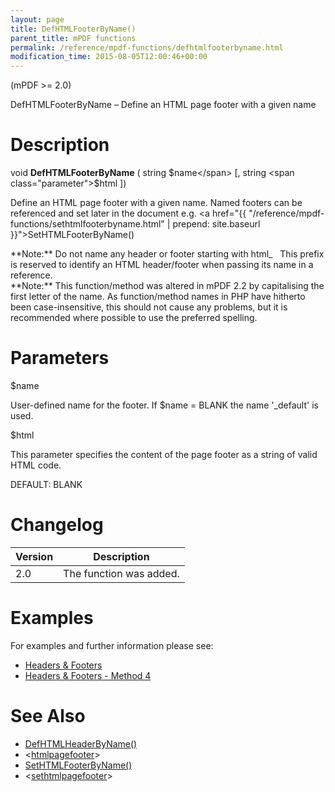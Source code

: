 ```yaml
---
layout: page
title: DefHTMLFooterByName()
parent_title: mPDF functions
permalink: /reference/mpdf-functions/defhtmlfooterbyname.html
modification_time: 2015-08-05T12:00:46+00:00
---
```


(mPDF >= 2.0)

DefHTMLFooterByName – Define an HTML page footer with a given name

# Description

void **DefHTMLFooterByName** ( string <span class="parameter">$name</span> [, string <span class="parameter">$html</span> ])

Define an HTML page footer with a given name. Named footers can be referenced and set later in the document e.g. <a href="{{ "/reference/mpdf-functions/sethtmlfooterbyname.html" | prepend: site.baseurl }}">SetHTMLFooterByName()</a>

<div class="alert alert-info" role="alert">**Note:** Do not name any header or footer starting with html_   This prefix is reserved to identify an <span class="smallblock">HTML</span> header/footer when passing its name in a reference.</div>

<div class="alert alert-info" role="alert">**Note:** This function/method was altered in mPDF 2.2 by capitalising the first letter of the name. As function/method names in PHP have hitherto been case-insensitive, this should not cause any problems, but it is recommended where possible to use the preferred spelling.</div>

# Parameters

<span class="parameter">$name</span>

User-defined name for the footer. If <span class="parameter">$name</span> = <span class="smallblock">BLANK</span> the name '_default' is used.<span class="smallblock">

</span>

<span class="parameter">$html</span>

This parameter specifies the content of the page footer as a string of valid HTML code.

<span class="smallblock">DEFAULT</span>: <span class="smallblock">BLANK</span>

# Changelog

<table class="table"> <thead>
<tr> <th>Version</th><th>Description</th> </tr>
</thead> <tbody>
<tr>
<td>2.0</td>
<td>The function was added.</td>
</tr>
</tbody> </table>

# Examples

For examples and further information please see:

<ul>
<li class="manual_boxlist"><a href="{{ "/headers-footers/headers-footers.html" | prepend: site.baseurl }}">Headers &amp; Footers</a></li>
<li class="manual_boxlist"><a href="{{ "/headers-footers/method-4.html" | prepend: site.baseurl }}">Headers &amp; Footers - Method 4</a></li>
</ul>

# See Also

<ul>
<li class="manual_boxlist"><a href="{{ "/reference/mpdf-functions/defhtmlheaderbyname.html" | prepend: site.baseurl }}">DefHTMLHeaderByName()</a></li>
<li class="manual_boxlist">&lt;<a href="{{ "/reference/html-control-tags/htmlpagefooter.html" | prepend: site.baseurl }}">htmlpagefooter</a>&gt;</li>
<li class="manual_boxlist"><a href="{{ "/reference/mpdf-functions/sethtmlfooterbyname.html" | prepend: site.baseurl }}">SetHTMLFooterByName()</a></li>
<li class="manual_boxlist">&lt;<a href="{{ "/reference/html-control-tags/sethtmlpagefooter.html" | prepend: site.baseurl }}">sethtmlpagefooter</a>&gt;</li>
</ul>

